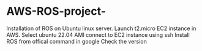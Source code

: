 # AWS-ROS-project-
Installation of ROS on Ubuntu linux server.
Launch t2.micro EC2 instance in AWS.
Select ubuntu 22.04 AMI
connect to EC2 instance using ssh
Install ROS from offical command in google
Check the version 
